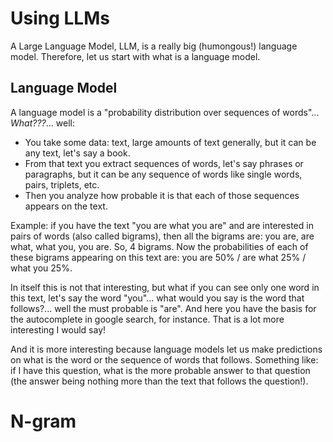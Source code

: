 # Using LLMs

A Large Language Model, LLM, is a really big (humongous!) language model. Therefore, let us start with what is a language model.

## Language Model
A language model is a "probability distribution over sequences of words"... *What???*... well:

- You take some data: text, large amounts of text generally, but it can be any text, let's say a book. 
- From that text you extract sequences of words, let's say phrases or paragraphs, but it can be any sequence of words like single words, pairs, triplets, etc.
- Then you analyze how probable it is that each of those sequences appears on the text.

Example: if you have the text "you are what you are" and are interested in pairs of words (also called bigrams), then all the bigrams are: you are, are what, what you, you are. So, 4 bigrams. Now the probabilities of each of these bigrams appearing on this text are: you are 50% / are what 25% / what you 25%.

In itself this is not that interesting, but what if you can see only one word in this text, let's say the word "you"... what would you say is the word that follows?... well the must probable is "are". And here you have the basis for the autocomplete in google search, for instance. That is a lot more interesting I would say!

And it is more interesting because language models let us make predictions on what is the word or the sequence of words that follows. Something like: if I have this question, what is the more probable answer to that question (the answer being nothing more than the text that follows the question!).

# N-gram
